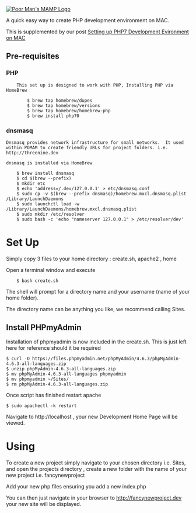 [![Poor Man's MAMP Logo](https://threenine.co.uk/wp-content/uploads/2016/08/poormansmamp.png)](https://threenine.co.uk/setting-php7-development-mac-osx/)


A quick easy way to create PHP development environment on MAC. 

This is supplemented by our post [Setting up PHP7 Development Evironment on MAC](https://threenine.co.uk/setting-php7-development-mac-osx/)



## Pre-requisites

### PHP

		This set up is designed to work with PHP, Installing PHP via HomeBrew

			$ brew tap homebrew/dupes
			$ brew tap homebrew/versions
			$ brew tap homebrew/homebrew-php
			$ brew install php70

### dnsmasq

	Dnsmasq provides network infrastructure for small networks.  It used within POMAM to create friendly URLs for project folders. i.e. http://threenine.dev

	dnsmasq is installed via HomeBrew

		$ brew install dnsmasq
        $ cd $(brew --prefix)
        $ mkdir etc
		$ echo 'address=/.dev/127.0.0.1' > etc/dnsmasq.conf
		$ sudo cp -v $(brew --prefix dnsmasq)/homebrew.mxcl.dnsmasq.plist /Library/LaunchDaemons
		$ sudo launchctl load -w /Library/LaunchDaemons/homebrew.mxcl.dnsmasq.plist
		$ sudo mkdir /etc/resolver
		$ sudo bash -c 'echo "nameserver 127.0.0.1" > /etc/resolver/dev'

# Set Up

Simply copy 3 files to your home directory :  create.sh, apache2 , home

Open a terminal window and execute

		$ bash create.sh

The shell will prompt for a directory name and your username (name of your home folder).

The directory name can be anything you like, we recommend calling Sites.

## Install PHPmyAdmin

Installation of phpmyadmin is now included in the create.sh.  This is just left here for reference should it be required

	$ curl -O https://files.phpmyadmin.net/phpMyAdmin/4.6.3/phpMyAdmin-4.6.3-all-languages.zip
	$ unzip phpMyAdmin-4.6.3-all-languages.zip
	$ mv phpMyAdmin-4.6.3-all-languages phpmyadmin
	$ mv phpmyadmin ~/Sites/
	$ rm phpMyAdmin-4.6.3-all-languages.zip


Once script has finished restart apache

	$ sudo apachectl -k restart


Navigate to http://localhost , your new Development Home Page will be viewed.

# Using

To create a new project simply navigate to your chosen directory i.e. Sites, and open the projects directory , create a new folder with the name of your new project i.e. fancynewproject

Add your new php files ensuring you add a new index.php 

You can then just navigate in your browser to http://fancynewproject.dev  your new site will be displayed.


